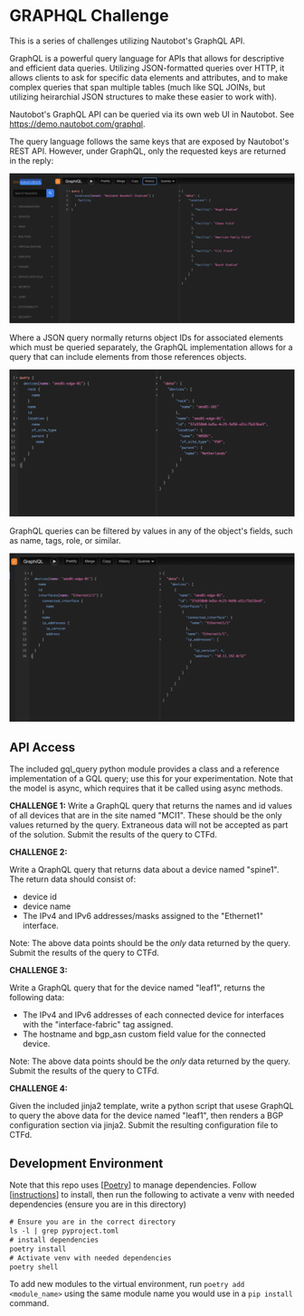 # GRAPHQL Challenge

This is a series of challenges utilizing Nautobot's GraphQL API.

GraphQL is a powerful query language for APIs that allows for descriptive and
efficient data queries. Utilizing JSON-formatted queries over HTTP, it allows 
clients to ask for specific data elements and attributes, and to make complex 
queries that span multiple tables (much like SQL JOINs, but utilizing heirarchial
JSON structures to make these easier to work with).

Nautobot's GraphQL API can be queried via its own web UI in Nautobot. See 
https://demo.nautobot.com/graphql.


The query language follows the same keys that are exposed by Nautobot's REST API. However,
under GraphQL, only the requested keys are returned in the reply:

![](2024-06-02-15-28-08.png)

Where a JSON query normally returns object IDs for associated elements which must be queried separately, the GraphQL
implementation allows for a query that can include elements from those references objects.

![](2024-06-02-15-26-34.png)


GraphQL queries can be filtered by values in any of the object's fields, such as name, tags, role, or similar. 

![](2024-06-02-15-30-28.png)

## API Access

The included gql_query python module provides a class and a reference implementation of a GQL query; use this for
your experimentation. Note that the model is async, which requires that it be called using async methods.


**CHALLENGE 1:**
Write a GraphQL query that returns the names and id values of all devices that are in the site named "MCI1".
These should be the only values returned by the query. Extraneous data will not be accepted as part of the solution.
Submit the results of the query to CTFd.

**CHALLENGE 2:**

Write a QraphQL query that returns data about a device named "spine1". The return data should consist of:
- device id
- device name
- The IPv4 and IPv6 addresses/masks assigned to the "Ethernet1" interface.

Note: The above data points should be the *only* data returned by the query. Submit the results of the query to CTFd.

**CHALLENGE 3:**

Write a GraphQL query that for the device named "leaf1", returns the following data:
- The IPv4 and IPv6 addresses of each connected device for interfaces with the "interface-fabric" tag assigned.
- The hostname and bgp_asn custom field value for the connected device.

Note: The above data points should be the *only* data returned by the query. Submit the results of the query to CTFd.

**CHALLENGE 4:**

Given the included jinja2 template, write a python script that usese GraphQL to query the above data for the device named "leaf1", then renders a BGP configuration section via jinja2.
Submit the resulting configuration file to CTFd.

## Development Environment
Note that this repo uses [[Poetry](https://python-poetry.org/)] to manage dependencies. Follow [[instructions](https://python-poetry.org/docs/#installing-with-pipx)] to install, then run the following to activate a venv with needed dependencies (ensure you are in this directory)

```
# Ensure you are in the correct directory
ls -l | grep pyproject.toml
# install dependencies
poetry install
# Activate venv with needed dependencies
poetry shell
```

To add new modules to the virtual environment, run `poetry add <module_name>` using the same module name you would use in a `pip install` command.